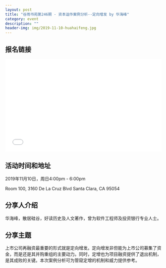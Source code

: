```yaml
---
layout: post
title: "谷雨书苑第246期 - 资本运作案例分析--定向增发 by 华海峰"
category: event
description: ""
header-img: img/2019-11-10-huahaifeng.jpg
---
```


## 报名链接
<div style="width:100%; text-align:left;" ><iframe src="//eventbrite.com/tickets-external?eid=80010482507&ref=etckt" frameborder="0" height="300" width="100%" vspace="0" hspace="0" marginheight="5" marginwidth="5" scrolling="auto" allowtransparency="true"></iframe></div>

## 活动时间和地址
2019年11月10日，周日4:00pm - 6:00pm

Room 100, 3160 De La Cruz Blvd Santa Clara, CA 95054

## 分享人介绍
华海峰，散居硅谷，好读历史及人文著作，曾为软件工程师及投资银行专业人士。

## 分享主题
上市公司再融资最重要的形式就是定向增发。定向增发非但能为上市公司募集了资金，而是还是其并购重组的主要动力。同时，定增也为项目融资提供了退出机制，是其成败的关键。本次案例分析可为管窥定增的机制和威力提供参考。
 
